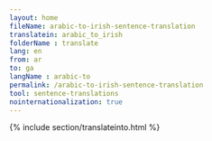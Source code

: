 ```yaml
---
layout: home
fileName: arabic-to-irish-sentence-translation
translatein: arabic_to_irish
folderName : translate
lang: en
from: ar
to: ga
langName : arabic-to
permalink: /arabic-to-irish-sentence-translation
tool: sentence-translations
nointernationalization: true
---
```

{% include section/translateinto.html %}
